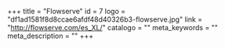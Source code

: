 +++
title = "Flowserve"
id = 7
logo = "df1ad1581f8d8ccae6afdf48d40326b3-flowserve.jpg"
link = "http://flowserve.com/es_XL/"
catalogo = ""
meta_keywords = ""
meta_description = ""
+++
